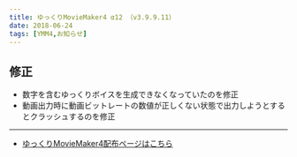 ```yaml
---
title: ゆっくりMovieMaker4 α12 （v3.9.9.11）
date: 2018-06-24
tags: [YMM4,お知らせ]
---
```

## 修正
- 数字を含むゆっくりボイスを生成できなくなっていたのを修正
- 動画出力時に動画ビットレートの数値が正しくない状態で出力しようとするとクラッシュするのを修正

---

- [ゆっくりMovieMaker4配布ページはこちら](../index.md)